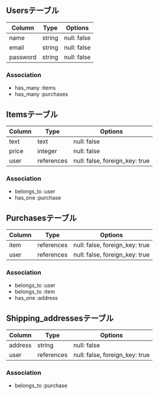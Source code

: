 ## Usersテーブル

|  Column   |   Type   |   Options   |
|-----------|----------|-------------|
| name      | string   | null: false |
| email     | string   | null: false |
| password  | string   | null: false |

### Association
- has_many :items
- has_many :purchases


## Itemsテーブル

|  Column   |       Type   |   Options                      |
|-----------|--------------|--------------------------------|
| text      | text         | null: false                    |
| price     | integer      | null: false                    |
| user      | references   | null: false, foreign_key: true |

### Association
- belongs_to :user
- has_one :purchase


## Purchasesテーブル

|  Column   |       Type   |   Options                      |
|-----------|--------------|--------------------------------|
| item      | references   | null: false, foreign_key: true |
| user      | references   | null: false, foreign_key: true |

### Association
- belongs_to :user
- belongs_to :item
- has_one :address


## 	Shipping_addressesテーブル

|  Column   |       Type   |   Options                      |
|-----------|--------------|--------------------------------|
| address   | string       | null: false                    |
| user      | references   | null: false, foreign_key: true |

### Association
- belongs_to :purchase